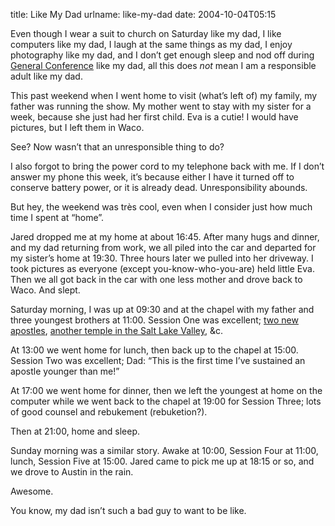 title: Like My Dad
urlname: like-my-dad
date: 2004-10-04T05:15

Even though I wear a suit to church on Saturday like my dad, I like computers like my dad, I laugh at the same things as my dad, I enjoy photography like my dad, and I don&#x02bc;t get enough sleep and nod off during [General Conference](http://lds.org/broadcast/gc/about/0,6223,5394-1,00.html) like my dad, all this does _not_ mean I am a responsible adult like my dad.

This past weekend when I went home to visit (what&#x02bc;s left of) my family, my father was running the show. My mother went to stay with my sister for a week, because she just had her first child. Eva is a cutie! I would have pictures, but I left them in Waco.

See? Now wasn&#x02bc;t that an unresponsible thing to do?

I also forgot to bring the power cord to my telephone back with me. If I don&#x02bc;t answer my phone this week, it&#x02bc;s because either I have it turned off to conserve battery power, or it is already dead. Unresponsibility abounds.

But hey, the weekend was très cool, even when I consider just how much time I spent at &ldquo;home&rdquo;.

Jared dropped me at my home at about 16:45. After many hugs and dinner, and my dad returning from work, we all piled into the car and departed for my sister&#x02bc;s home at 19:30. Three hours later we pulled into her driveway. I took pictures as everyone (except you-know-who-you-are) held little Eva. Then we all got back in the car with one less mother and drove back to Waco. And slept.

Saturday morning, I was up at 09:30 and at the chapel with my father and three youngest brothers at 11:00. Session One was excellent; [two new apostles](http://lds.org/newsroom/showrelease/0,15503,3881-1-20240,00.html), [another temple in the Salt Lake Valley](http://lds.org/newsroom/showrelease/0,15503,3881-1-20241,00.html), &amp;c.

At 13:00 we went home for lunch, then back up to the chapel at 15:00. Session Two was excellent; Dad: &ldquo;This is the first time I&#x02bc;ve sustained an apostle younger than me!&rdquo;

At 17:00 we went home for dinner, then we left the youngest at home on the computer while we went back to the chapel at 19:00 for Session Three; lots of good counsel and rebukement (rebuketion?).

Then at 21:00, home and sleep.

Sunday morning was a similar story. Awake at 10:00, Session Four at 11:00, lunch, Session Five at 15:00. Jared came to pick me up at 18:15 or so, and we drove to Austin in the rain.

Awesome.

You know, my dad isn&#x02bc;t such a bad guy to want to be like.